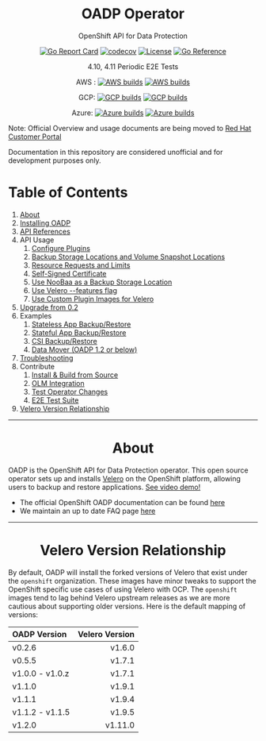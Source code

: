 <div align="center">
  <h1> OADP Operator </h1>
  <p>  OpenShift API for Data Protection </p>

  [![Go Report Card](https://goreportcard.com/badge/github.com/openshift/oadp-operator)](https://goreportcard.com/report/github.com/openshift/oadp-operator) [![codecov](https://codecov.io/gh/openshift/oadp-operator/branch/master/graph/badge.svg?token=qLM0hAzjpD)](https://codecov.io/gh/openshift/oadp-operator) [![License](https://img.shields.io/:license-apache-blue.svg)](https://www.apache.org/licenses/LICENSE-2.0.html) [![Go Reference](https://pkg.go.dev/badge/github.com/openshift/oadp-operator.svg)](https://pkg.go.dev/github.com/openshift/oadp-operator)

4.10, 4.11 Periodic E2E Tests

AWS :
[![AWS builds](https://prow.ci.openshift.org/badge.svg?jobs=periodic-ci-openshift-oadp-operator-master-4.10-operator-e2e-aws-periodic-slack)](https://prow.ci.openshift.org/job-history/gs/origin-ci-test/logs/periodic-ci-openshift-oadp-operator-master-4.10-operator-e2e-aws-periodic-slack)
[![AWS builds](https://prow.ci.openshift.org/badge.svg?jobs=periodic-ci-openshift-oadp-operator-master-4.11-operator-e2e-aws-periodic-slack)](https://prow.ci.openshift.org/job-history/gs/origin-ci-test/logs/periodic-ci-openshift-oadp-operator-master-4.11-operator-e2e-aws-periodic-slack)

GCP:
[![GCP builds](https://prow.ci.openshift.org/badge.svg?jobs=periodic-ci-openshift-oadp-operator-master-4.10-operator-e2e-gcp-periodic-slack)](https://prow.ci.openshift.org/job-history/gs/origin-ci-test/logs/periodic-ci-openshift-oadp-operator-master-4.10-operator-e2e-gcp-periodic-slack)
[![GCP builds](https://prow.ci.openshift.org/badge.svg?jobs=periodic-ci-openshift-oadp-operator-master-4.11-operator-e2e-gcp-periodic-slack)](https://prow.ci.openshift.org/job-history/gs/origin-ci-test/logs/periodic-ci-openshift-oadp-operator-master-4.11-operator-e2e-gcp-periodic-slack)


Azure:
[![Azure builds](https://prow.ci.openshift.org/badge.svg?jobs=periodic-ci-openshift-oadp-operator-master-4.10-operator-e2e-azure-periodic-slack)](https://prow.ci.openshift.org/job-history/gs/origin-ci-test/logs/periodic-ci-openshift-oadp-operator-master-4.10-operator-e2e-azure-periodic-slack)
[![Azure builds](https://prow.ci.openshift.org/badge.svg?jobs=periodic-ci-openshift-oadp-operator-master-4.11-operator-e2e-azure-periodic-slack)](https://prow.ci.openshift.org/job-history/gs/origin-ci-test/logs/periodic-ci-openshift-oadp-operator-master-4.11-operator-e2e-azure-periodic-slack)
</div>

Note: Official Overview and usage documents are being moved to [Red Hat Customer Portal](https://access.redhat.com/documentation/en-us/openshift_container_platform/4.10/html-single/backup_and_restore/index)

Documentation in this repository are considered unofficial and for development purposes only.
# Table of Contents

1. [About](#about)
2. [Installing OADP](https://access.redhat.com/documentation/en-us/openshift_container_platform/4.10/html-single/backup_and_restore/index#installing-and-configuring-oadp)
3. [API References](docs/API_ref.md)
4. API Usage
    1. [Configure Plugins](docs/config/plugins.md)
    2. [Backup Storage Locations and Volume Snapshot Locations](docs/config/bsl_and_vsl.md)
    3. [Resource Requests and Limits](docs/config/resource_req_limits.md)
    4. [Self-Signed Certificate](docs/config/self_signed_certs.md)
    5. [Use NooBaa as a Backup Storage Location](docs/config/noobaa/install_oadp_noobaa.md)
    6. [Use Velero --features flag](docs/config/features_flag.md)
    7. [Use Custom Plugin Images for Velero ](docs/config/custom_plugin_images.md)
5. [Upgrade from 0.2](docs/upgrade.md)
6. Examples
    1. [Stateless App Backup/Restore](docs/examples/stateless.md)
    2. [Stateful App Backup/Restore](docs/examples/stateful.md)
    3. [CSI Backup/Restore](docs/examples/CSI)
    4. [Data Mover (OADP 1.2 or below)](/docs/examples/data_mover.md)
7. [Troubleshooting](/docs/TROUBLESHOOTING.md)
8. Contribute
    1. [Install & Build from Source](docs/developer/install_from_source.md)
    2. [OLM Integration](docs/developer/olm_hacking.md)
    3. [Test Operator Changes](docs/developer/local_dev.md)
    4. [E2E Test Suite](docs/developer/TESTING.md)
9.  [Velero Version Relationship](#version)


<hr style="height:1px;border:none;color:#333;">

<h1 align="center">About<a id="about"></a></h1>

OADP is the OpenShift API for Data Protection operator. This open source operator
sets up and installs <a href="https://velero.io/">Velero</a> on the OpenShift
platform, allowing users to backup and restore applications. [See video demo!](https://www.youtube.com/watch?v=iyoxuP2xb2E)

- The official OpenShift OADP documentation can be found [here](https://docs.openshift.com/container-platform/4.12/backup_and_restore/application_backup_and_restore/backing_up_and_restoring/backing-up-applications.html)
- We maintain an up to date FAQ page [here](https://access.redhat.com/articles/5456281)

<hr style="height:1px;border:none;color:#333;">
<h1 align="center">Velero Version Relationship<a id="version"></a></h1>

By default, OADP will install the forked versions of Velero that exist under the
`openshift` organization.  These images have minor tweaks to support the OpenShift
specific use cases of using Velero with OCP. The `openshift` images tend to lag
behind Velero upstream releases as we are more cautious about supporting older
versions. Here is the default mapping of versions:

| OADP Version    | Velero Version |
|:----------------|---------------:|
| v0.2.6          |         v1.6.0 |
| v0.5.5          |         v1.7.1 |
| v1.0.0 - v1.0.z |         v1.7.1 |
| v1.1.0          |         v1.9.1 |
| v1.1.1          |         v1.9.4 |
| v1.1.2 - v1.1.5 |         v1.9.5 |
| v1.2.0          |        v1.11.0 |

